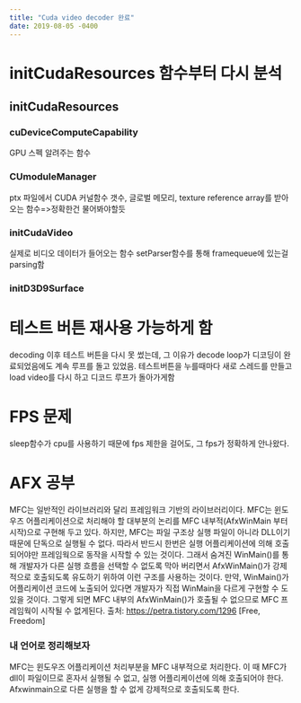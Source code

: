 ```yaml
---
title: "Cuda video decoder 완료"
date: 2019-08-05 -0400
---
```

initCudaResources 함수부터 다시 분석
===================================
## initCudaResources

### cuDeviceComputeCapability
GPU 스펙 알려주는 함수
### CUmoduleManager
ptx 파일에서 CUDA 커널함수 갯수, 글로벌 메모리, texture reference array를 받아오는 함수=>정확한건 물어봐야할듯
### initCudaVideo
실제로 비디오 데이터가 들어오는 함수
setParser함수를 통해 framequeue에 있는걸 parsing함
### initD3D9Surface

테스트 버튼 재사용 가능하게 함
==============================
decoding 이후 테스트 버튼을 다시 못 썼는데, 그 이유가 decode loop가 디코딩이 완료되었음에도 계속 루프를 돌고 있었음.
테스트버튼을 누를때마다 새로 스레드를 만들고 load video를 다시 하고 디코드 루프가 
돌아가게함

FPS 문제
============
sleep함수가 cpu를 사용하기 때문에 fps 제한을 걸어도, 그 fps가 정확하게 안나왔다.

AFX 공부
==========================
MFC는 일반적인 라이브러리와 달리 프레임워크 기반의 라이브러리이다.
MFC는 윈도우즈 어플리케이션으로 처리해야 할 대부분의 논리를 MFC 내부적(AfxWinMain 부터 시작)으로 구현해 두고 있다. 하지만, MFC는 파일 구조상 실행 파일이 아니라 DLL이기 때문에 단독으로 실행될 수 없다. 따라서 반드시 한번은 실행 어플리케이션에 의해 호출되어야만 프레임웍으로 동작을 시작할 수 있는 것이다. 그래서 숨겨진 WinMain()를 통해 개발자가 다른 실행 흐름을 선택할 수 없도록 막아 버리면서 AfxWinMain()가 강제적으로 호출되도록 유도하기 위하여 이런 구조를 사용하는 것이다. 만약, WinMain()가 어플리케이션 코드에 노출되어 있다면 개발자가 직접 WinMain을 다르게 구현할 수 도 있을 것이다. 그렇게 되면 MFC 내부의 AfxWinMain()가 호출될 수 없으므로 MFC 프레임웍이 시작될 수 없게된다.
출처: https://petra.tistory.com/1296 [Free, Freedom]

### 내 언어로 정리해보자
MFC는 윈도우즈 어플리케이션 처리부분을 MFC 내부적으로 처리한다.
이 때 MFC가 dll이 파일이므로 혼자서 실행될 수 없고, 실행 어플리케이션에 의해 호출되어야 한다.
Afxwinmain으로 다른 실행을 할 수 없게 강제적으로 호출되도록 한다.
